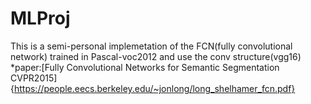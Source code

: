 # MLProj
 This is a semi-personal implemetation of the FCN(fully convolutional network) trained in Pascal-voc2012 and use the conv structure(vgg16)
 *paper:[Fully Convolutional Networks for Semantic Segmentation CVPR2015]{https://people.eecs.berkeley.edu/~jonlong/long_shelhamer_fcn.pdf}

